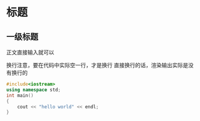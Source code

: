 # 标题
## 一级标题


正文直接输入就可以

换行注意，要在代码中实际空一行，才是换行
直接换行的话，渲染输出实际是没有换行的


```cpp
#include<iostream>
using namespace std;
int main()
{
    cout << "hello world" << endl;
}
```

